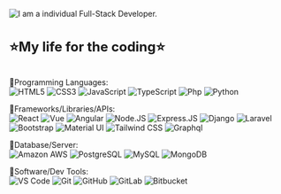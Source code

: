 ![I am a individual Full-Stack Developer.](https://upload.wikimedia.org/wikipedia/commons/thumb/f/f4/Build-website.jpg/800px-Build-website.jpg)

<div>
  <h4 style="font-size:24px;">⭐<b>My life for the coding</b>⭐</h4>

  🔹Programming Languages:<br>
    ![HTML5](https://img.shields.io/badge/-HTML5-E34F26?style=plastic&logo=html5&logoColor=white)
    ![CSS3](https://img.shields.io/badge/-CSS3-1572B6?style=plastic&logo=css3)
    ![JavaScript](https://img.shields.io/badge/-JavaScript-black?style=plastic&logo=javascript)
    ![TypeScript](https://img.shields.io/badge/-TypeScript-black?style=plastic&logo=typescript)
    ![Php](https://img.shields.io/badge/-PHP-394989?style=plastic&logo=php)
    ![Python](https://img.shields.io/badge/-Python-8fcfd1?style=plastic&logo=Python)

  🔹Frameworks/Libraries/APIs:<br>
    ![React](https://img.shields.io/badge/-ReactJs-61DAFB?logo=react&logoColor=white&style=plastic)
    ![Vue](https://img.shields.io/badge/-VueJS-4FC08D?logo=Vue.js&style=plastic&logoColor=white)
    ![Angular](https://img.shields.io/badge/-Angular-DD0031?logo=Angular&style=plastic)
    ![Node.JS](https://img.shields.io/badge/-Node.JS-black?style=plastic&logo=Node.js) 
    ![Express.JS](https://img.shields.io/badge/-Express.JS-ffffb3?style=plastic&logo=Express.js) 
    ![Django](https://img.shields.io/badge/-Django-092E20?style=plastic&logo=Django)
    ![Laravel](https://img.shields.io/badge/-Laravel-FF2D20?logo=laravel&logoColor=white&style=plastic)
    ![Bootstrap](https://img.shields.io/badge/-Bootstrap-black?style=plastic&logo=bootstrap)
    ![Material UI](https://img.shields.io/badge/-Matrial-UI-0081CB?style=plastic&logo=materialui)
    ![Tailwind CSS](https://img.shields.io/badge/-TailwindCSS-black?style=plastic&logo=tailwindcss)
    ![Graphql](https://img.shields.io/badge/-Graphql-E10098?style=plastic&logo=Graphql)
    
  🔹Database/Server:<br>
    ![Amazon AWS](https://img.shields.io/badge/Amazon%20AWS-232F3E?style=plastic&logo=amazon-aws)
    ![PostgreSQL](https://img.shields.io/badge/-PostgreSQL-336791?style=plastic&logo=postgresql)
    ![MySQL](https://img.shields.io/badge/-MySQL-black?style=plastic&logo=mysql)
    ![MongoDB](https://img.shields.io/badge/-MongoDB-black?style=plastic&logo=mongodb)

  🔹Software/Dev Tools:<br>
    ![VS Code](https://img.shields.io/badge/-VS%20Code-007ACC?style=plastic&logo=visual-studio-code)
    ![Git](https://img.shields.io/badge/-Git-black?style=plastic&logo=git)
    ![GitHub](https://img.shields.io/badge/-GitHub-181717?style=plastic&logo=github)
    ![GitLab](https://img.shields.io/badge/-GitLab-FCA121?style=plastic&logo=gitlab)
    ![Bitbucket](https://img.shields.io/badge/-Bitbucket-0052CC?logo=Bitbucket&style=plastic)
</div>

